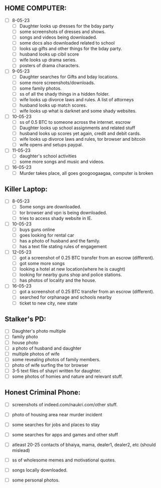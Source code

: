 ## HOME COMPUTER:
- [ ] 8-05-23
	- [ ] Daughter looks up dresses for the bday party
	- [ ] some screenshots of dresses and shows.
	- [ ] songs and videos being downloaded.
	- [ ] some docs also downloaded related to school
	- [ ] looks up gifts and other things for the bday party.
	- [ ] husband looks up cibil score
	- [ ] wife looks up drama series.
	- [ ] posters of drama characters.
	
- [ ] 9-05-23
	- [ ] Daughter searches for Gifts and bday locations.
	- [ ] some more screenshots/downloads.
	- [ ] some family photos.
	- [ ] ss of all the shady things in a hidden folder.
	- [ ] wife looks up divorce laws and rules. A list of attorneys
	- [ ] husband looks up match scores.
	- [ ] wife looks up what is darknet and some shady websites.

- [ ] 10-05-23
	- [ ] ss of 0.5 BTC to someone across the internet. escrow
	- [ ] Daughter looks up school assignments and related stuff
	- [ ] husband looks up scores yet again, credit and debit cards.
	- [ ] wife looks up divorce laws and rules, tor browser and bitcoin
	- [ ] wife opens and setups paypal.

- [ ] 11-05-23
	- [ ] daughter's school activities
	- [ ] some more songs and music and videos.

- [ ] 16-05-23
	- [ ] Murder takes place, all goes googoogaagaa, computer is broken
	
## Killer Laptop:
- [ ] 8-05-23
	- [ ] Some songs are downloaded. 
	- [ ] tor browser and vpn is being downloaded.
	- [ ] tries to access shady website in IE.
	
- [ ] 10-05-23
	- [ ] buys guns online
	- [ ] goes looking for rental car
	- [ ] has a photo of husband and the family.
	- [ ] has a text file stating rules of engagement
	
- [ ] 12-05-23
	- [ ] got a screenshot of 0.25 BTC transfer from an escrow (different).
	- [ ] got some more songs
	- [ ] looking a hotel at new location(where he is caught)
	- [ ] looking  for nearby guns shop and police stations.
	- [ ] has photos of locality and the house.

- [ ] 16-05-23
	- [ ] got a screenshot of 0.25 BTC transfer from an escrow (different).
	- [ ] searched for orphanage and schools nearby
	- [ ] ticket to new city, new state

## Stalker's PD:

- [ ] Daughter's photo multiple
- [ ] family photo
- [ ] house photo
- [ ] a photo of husband and daughter
- [ ] multiple photos of wife
- [ ] some revealing photos of family members.
- [ ] photo of wife surfing the tor browser
- [ ] 3-5 text files of shayri written for daughter.
- [ ] some photos of homies and nature and relevant stuff.

## Honest Criminal Phone:

- [ ] screenshots of indeed.com/naukri.com/other stuff.
- [ ] photo of housing area near murder incident
- [ ] some searches for jobs and places to stay
- [ ] some searches for apps and games and other stuff
- [ ] atleast 20-25 contacts of bhaiya, mama, dealer1, dealer2, etc (should mislead)
- [ ] ss of wholesome memes and motivational quotes.
- [ ] songs locally downloaded.
- [ ] some personal photos.

